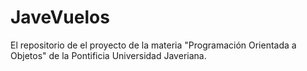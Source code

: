# JaveVuelos
El repositorio de el proyecto de la materia "Programación Orientada a Objetos" de la Pontificia Universidad Javeriana.
